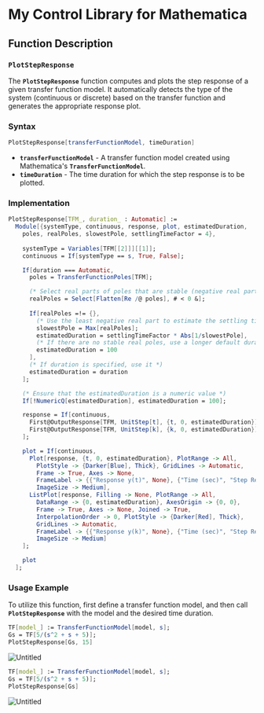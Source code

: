 # My Control Library for Mathematica

## ****Function Description****

### **`PlotStepResponse`**

The **`PlotStepResponse`** function computes and plots the step response of a given transfer function model. It automatically detects the type of the system (continuous or discrete) based on the transfer function and generates the appropriate response plot.

### Syntax

```mathematica
PlotStepResponse[transferFunctionModel, timeDuration]
```

- **`transferFunctionModel`** - A transfer function model created using Mathematica's **`TransferFunctionModel`**.
- **`timeDuration`** - The time duration for which the step response is to be plotted.

### Implementation

```mathematica
PlotStepResponse[TFM_, duration_ : Automatic] := 
  Module[{systemType, continuous, response, plot, estimatedDuration, 
    poles, realPoles, slowestPole, settlingTimeFactor = 4},
    
    systemType = Variables[TFM[[2]]][[1]];
    continuous = If[systemType == s, True, False];

    If[duration === Automatic,
      poles = TransferFunctionPoles[TFM];

      (* Select real parts of poles that are stable (negative real part) *)
      realPoles = Select[Flatten[Re /@ poles], # < 0 &];
      
      If[realPoles =!= {},
        (* Use the least negative real part to estimate the settling time *)
        slowestPole = Max[realPoles];
        estimatedDuration = settlingTimeFactor * Abs[1/slowestPole],
        (* If there are no stable real poles, use a longer default duration *)
        estimatedDuration = 100
      ],
      (* If duration is specified, use it *)
      estimatedDuration = duration
    ];

    (* Ensure that the estimatedDuration is a numeric value *)
    If[!NumericQ[estimatedDuration], estimatedDuration = 100];

    response = If[continuous, 
      First@OutputResponse[TFM, UnitStep[t], {t, 0, estimatedDuration}],
      First@OutputResponse[TFM, UnitStep[k], {k, 0, estimatedDuration}]
    ];

    plot = If[continuous, 
      Plot[response, {t, 0, estimatedDuration}, PlotRange -> All, 
        PlotStyle -> {Darker[Blue], Thick}, GridLines -> Automatic, 
        Frame -> True, Axes -> None, 
        FrameLabel -> {{"Response y(t)", None}, {"Time (sec)", "Step Response"}}, 
        ImageSize -> Medium],
      ListPlot[response, Filling -> None, PlotRange -> All, 
        DataRange -> {0, estimatedDuration}, AxesOrigin -> {0, 0}, 
        Frame -> True, Axes -> None, Joined -> True, 
        InterpolationOrder -> 0, PlotStyle -> {Darker[Red], Thick}, 
        GridLines -> Automatic, 
        FrameLabel -> {{"Response y(k)", None}, {"Time (sec)", "Step Response"}}, 
        ImageSize -> Medium]
    ];

    plot
  ];
```

### **Usage Example**

To utilize this function, first define a transfer function model, and then call **`PlotStepResponse`** with the model and the desired time duration.

```mathematica
TF[model_] := TransferFunctionModel[model, s];
Gs = TF[5/(s^2 + s + 5)];
PlotStepResponse[Gs, 15]
```

![Untitled](My%20Control%20Library%20for%20Mathematica%20b2e7b5f44bd440f2ae418f9ef75bddde/Untitled.png)

```mathematica
TF[model_] := TransferFunctionModel[model, s];
Gs = TF[5/(s^2 + s + 5)];
PlotStepResponse[Gs]
```

![Untitled](My%20Control%20Library%20for%20Mathematica%20b2e7b5f44bd440f2ae418f9ef75bddde/Untitled%201.png)